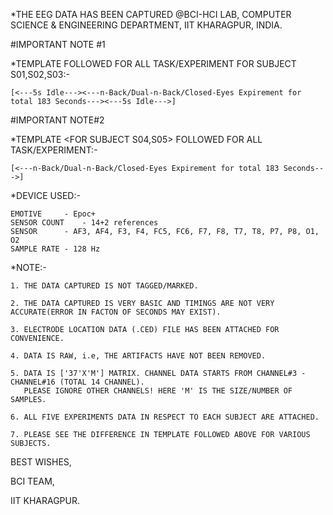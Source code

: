 *THE EEG DATA HAS BEEN CAPTURED @BCI-HCI LAB, COMPUTER SCIENCE & ENGINEERING DEPARTMENT, IIT KHARAGPUR, INDIA.

#IMPORTANT NOTE #1

*TEMPLATE FOLLOWED FOR ALL TASK/EXPERIMENT FOR SUBJECT S01,S02,S03:-

	[<---5s Idle---><---n-Back/Dual-n-Back/Closed-Eyes Expirement for total 183 Seconds---><---5s Idle--->]

#IMPORTANT NOTE#2

*TEMPLATE <FOR SUBJECT S04,S05> FOLLOWED FOR ALL TASK/EXPERIMENT:-

	[<---n-Back/Dual-n-Back/Closed-Eyes Expirement for total 183 Seconds--->]

*DEVICE USED:-

	EMOTIVE 	- Epoc+
	SENSOR COUNT 	- 14+2 references
	SENSOR 		- AF3, AF4, F3, F4, FC5, FC6, F7, F8, T7, T8, P7, P8, O1, O2
	SAMPLE RATE	- 128 Hz

*NOTE:-

	1. THE DATA CAPTURED IS NOT TAGGED/MARKED.
	
	2. THE DATA CAPTURED IS VERY BASIC AND TIMINGS ARE NOT VERY ACCURATE(ERROR IN FACTON OF SECONDS MAY EXIST).
	
	3. ELECTRODE LOCATION DATA (.CED) FILE HAS BEEN ATTACHED FOR CONVENIENCE.
	
	4. DATA IS RAW, i.e, THE ARTIFACTS HAVE NOT BEEN REMOVED.
	
	5. DATA IS ['37'X'M'] MATRIX. CHANNEL DATA STARTS FROM CHANNEL#3 - CHANNEL#16 (TOTAL 14 CHANNEL).
	   PLEASE IGNORE OTHER CHANNELS! HERE 'M' IS THE SIZE/NUMBER OF SAMPLES.
	   
	6. ALL FIVE EXPERIMENTS DATA IN RESPECT TO EACH SUBJECT ARE ATTACHED.
	
	7. PLEASE SEE THE DIFFERENCE IN TEMPLATE FOLLOWED ABOVE FOR VARIOUS SUBJECTS.


BEST WISHES,

BCI TEAM,

IIT KHARAGPUR.
